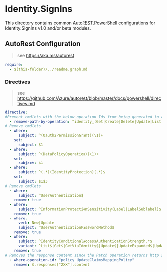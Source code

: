 # Identity.SignIns

This directory contains common [AutoREST.PowerShell](https://github.com/Azure/autorest.powershell) configurations for Identity.SignIns v1.0 and/or beta modules.

## AutoRest Configuration

> see <https://aka.ms/autorest>

``` yaml
require:
  - $(this-folder)/../readme.graph.md
```

### Directives

> see https://github.com/Azure/autorest/blob/master/docs/powershell/directives.md

``` yaml
directive:
#Prevent cmdlets with the below operation Ids from being generated to allow for aliasing as a result of breaking changes in 2.18.0 and 2.17.0. The affected operation Ids starts from identity.b2xUserFlow_DeleteUserFlowIdentityProviderGraphBPreRef
  - remove-path-by-operation: ^identity_(Get|Create|Delete|Update|List)ConditionalAcces$|^policy\.policyRoot_.*PolicyRoot|^policy_(Get|Create|Delete|Update|List)ConditionalAccessPolicy$|^invitation\.invitation_(List|Get|Update|Delete)Invitation$|^invitation_(.*)InvitedUser$|^identityProtection\.identityProtectionRoot_(.*)$|^identity\.identityContainer_(.*)$|^identityProvider(\.identityProvider.*|_.*)$|^identity.b2xUserFlow_DeleteUserFlowIdentityProviderGraphBPreRef$|^policy.featureRolloutPolicy_DeleteAppliesToGraphBPreRef$
# Remove cmdlets
  - where:
      subject: ^(Oauth2PermissionGrant)(\1)+
    set:
      subject: $1
  - where:
      subject: ^(DataPolicyOperation)(\1)+
    set:
      subject: $1
  - where:
      subject: ^(.*)(IdentityProtection)(.*)$
    set:
      subject: $1$3
# Remove cmdlets
  - where:
      subject: ^UserAuthentication$
    remove: true
  - where:
      subject: ^InformationProtectionSensitivity(Label|LabelSublabel)$
    remove: true
  - where:
      verb: New|Update
      subject: ^UserAuthenticationPasswordMethod$
    remove: true
  - where:
      subject: ^IdentityConditionalAccessAuthenticationStrength.*$
      variant: ^List$|Get$|GetViaIdentity$|Update$|UpdateExpanded$|UpdateViaIdentity$|UpdateViaIdentityExpanded$|Create$|CreateExpanded$|Delete$|DeleteViaIdentity$|Usage$|UsageViaIdentity$|Find$|FindViaIdentity$
    remove: true
# Removes the response content since the Patch operation returns http status code 204
  - where-operation-id: "policy_UpdateClaimsMappingPolicy"
    remove: $.responses["2XX"].content
```
